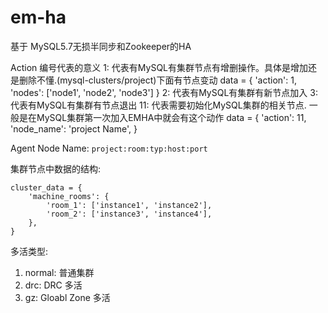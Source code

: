 # em-ha
基于 MySQL5.7无损半同步和Zookeeper的HA

Action 编号代表的意义
    1: 代表有MySQL有集群节点有增删操作。具体是增加还是删除不懂.(mysql-clusters/project)下面有节点变动
        data = {
            'action': 1,
            'nodes': ['node1', 'node2', 'node3']
        }
    2: 代表有MySQL有集群有新节点加入
    3: 代表有MySQL有集群有节点退出
    11: 代表需要初始化MySQL集群的相关节点. 一般是在MySQL集群第一次加入EMHA中就会有这个动作
        data = {
            'action': 11,
            'node_name': 'project Name',
        }

Agent Node Name: `project:room:typ:host:port`

集群节点中数据的结构:

```
cluster_data = {
    'machine_rooms': {
        'room_1': ['instance1', 'instance2'],
        'room_2': ['instance3', 'instance4'],
    },
}
```

多活类型:

1. normal: 普通集群
2. drc: DRC 多活
3. gz: Gloabl Zone 多活
